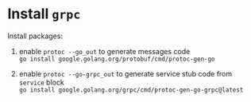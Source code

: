 # Install `grpc`

Install packages:
1. enable `protoc --go_out` to generate messages code  
`go install google.golang.org/protobuf/cmd/protoc-gen-go`

1. enable `protoc --go-grpc_out` to generate service stub code from `service` block  
`go install google.golang.org/grpc/cmd/protoc-gen-go-grpc@latest`